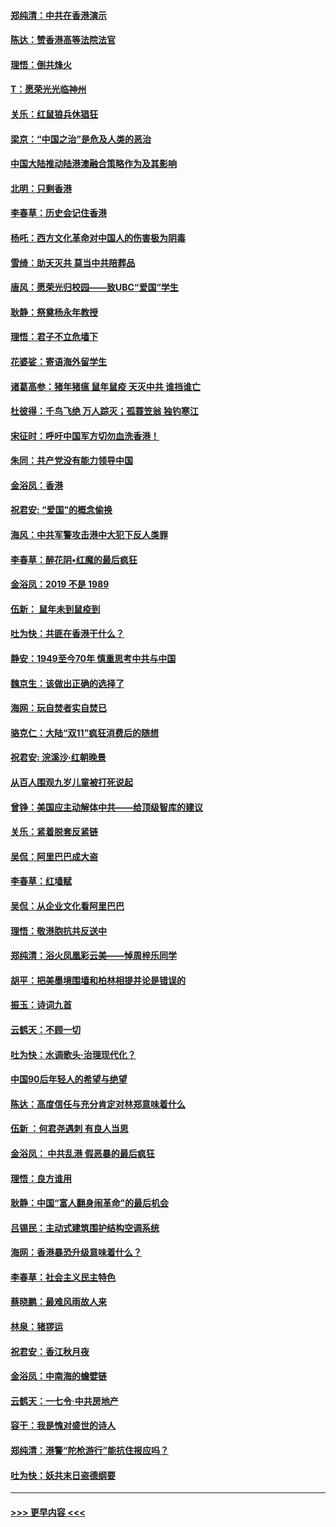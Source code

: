 #### [郑纯清：中共在香港演示](../pages/nsc993/n11670539.md?t=11212101) 
#### [陈达：赞香港高等法院法官](../pages/nsc993/n11669542.md?t=11212101) 
#### [理悟：倒共烽火](../pages/nsc993/n11668844.md?t=11212101) 
#### [T：愿荣光光临神州](../pages/nsc993/n11668421.md?t=11212101) 
#### [关乐：红鼠狼兵休猖狂](../pages/nsc993/n11668378.md?t=11212101) 
#### [梁京：“中国之治”是危及人类的恶治](../pages/nsc993/n11668328.md?t=11212101) 
#### [中国大陆推动陆港澳融合策略作为及其影响](../pages/nsc993/n11668157.md?t=11212101) 
#### [北明：只剩香港](../pages/nsc993/n11668002.md?t=11212101) 
#### [李春草：历史会记住香港](../pages/nsc993/n11667927.md?t=11212101) 
#### [杨吒：西方文化革命对中国人的伤害极为阴毒](../pages/nsc993/n11664521.md?t=11212101) 
#### [雪绮：助天灭共 莫当中共陪葬品](../pages/nsc993/n11662650.md?t=11212101) 
#### [唐风：愿荣光归校园——致UBC“爱国”学生](../pages/nsc993/n11662194.md?t=11212101) 
#### [耿静：祭奠杨永年教授](../pages/nsc993/n11662514.md?t=11212101) 
#### [理悟：君子不立危墙下](../pages/nsc993/n11662172.md?t=11212101) 
#### [花婆娑：寄语海外留学生](../pages/nsc993/n11662121.md?t=11212101) 
#### [诸葛高参：猪年猪瘟 鼠年鼠疫 天灭中共 谁挡谁亡](../pages/nsc993/n11661980.md?t=11212101) 
#### [杜彼得：千鸟飞绝 万人踪灭；孤蓑笠翁 独钓寒江](../pages/nsc993/n11661170.md?t=11212101) 
#### [宋征时：呼吁中国军方切勿血洗香港！](../pages/nsc993/n11415318.md?t=11212101) 
#### [朱同：共产党没有能力领导中国](../pages/nsc993/n11660421.md?t=11212101) 
#### [金浴凤：香港](../pages/nsc993/n11660419.md?t=11212101) 
#### [祝君安: “爱国”的概念偷换](../pages/nsc993/n11659706.md?t=11212101) 
#### [海风：中共军警攻击港中大犯下反人类罪](../pages/nsc993/n11659632.md?t=11212101) 
#### [李春草：醉花阴•红魔的最后疯狂](../pages/nsc993/n11659287.md?t=11212101) 
#### [金浴凤：2019 不是 1989](../pages/nsc993/n11657663.md?t=11212101) 
#### [伍新： 鼠年未到鼠疫到](../pages/nsc993/n11655098.md?t=11212101) 
#### [吐为快：共匪在香港干什么？](../pages/nsc993/n11654891.md?t=11212101) 
#### [静安：1949至今70年 慎重思考中共与中国](../pages/nsc993/n11651244.md?t=11212101) 
#### [魏京生：该做出正确的选择了](../pages/nsc993/n11653084.md?t=11212101) 
#### [海网：玩自焚者实自焚已](../pages/nsc993/n11652423.md?t=11212101) 
#### [骆克仁：大陆“双11”疯狂消费后的随想](../pages/nsc993/n11652305.md?t=11212101) 
#### [祝君安: 浣溪沙·红朝晚景](../pages/nsc993/n11652258.md?t=11212101) 
#### [从百人围观九岁儿童被打死说起](../pages/nsc993/n11651030.md?t=11212101) 
#### [曾铮：美国应主动解体中共——给顶级智库的建议](../pages/nsc993/n11649888.md?t=11212101) 
#### [关乐：紧着脱套反紧链](../pages/nsc993/n11649069.md?t=11212101) 
#### [吴侃：阿里巴巴成大盗](../pages/nsc993/n11645523.md?t=11212101) 
#### [李春草：红墙赋](../pages/nsc993/n11646389.md?t=11212101) 
#### [吴侃：从企业文化看阿里巴巴](../pages/nsc993/n11645476.md?t=11212101) 
#### [理悟：敬港胞抗共反送中](../pages/nsc993/n11645466.md?t=11212101) 
#### [郑纯清：浴火凤凰彩云美——悼周梓乐同学](../pages/nsc993/n11645155.md?t=11212101) 
#### [胡平：把美墨境围墙和柏林相提并论是错误的](../pages/nsc993/n11645134.md?t=11212101) 
#### [振玉：诗词九首](../pages/nsc993/n11644081.md?t=11212101) 
#### [云鹤天：不顾一切](../pages/nsc993/n11643508.md?t=11212101) 
#### [吐为快：水调歌头·治理现代化？](../pages/nsc993/n11643485.md?t=11212101) 
#### [中国90后年轻人的希望与绝望](../pages/nsc993/n11642317.md?t=11212101) 
#### [陈达：高度信任与充分肯定对林郑意味着什么](../pages/nsc993/n11641441.md?t=11212101) 
#### [伍新 ：何君尧遇刺 有良人当思](../pages/nsc993/n11641503.md?t=11212101) 
#### [金浴凤： 中共乱港  假恶暴的最后疯狂](../pages/nsc993/n11641495.md?t=11212101) 
#### [理悟：良方谁用](../pages/nsc993/n11641463.md?t=11212101) 
#### [耿静：中国“富人翻身闹革命”的最后机会](../pages/nsc993/n11640655.md?t=11212101) 
#### [吕锡民：主动式建筑围护结构空调系统](../pages/nsc993/n11640168.md?t=11212101) 
#### [海网：香港暴恐升级意味着什么？](../pages/nsc993/n11635904.md?t=11212101) 
#### [李春草：社会主义民主特色](../pages/nsc993/n11634657.md?t=11212101) 
#### [蔡晓鹏：最难风雨故人来](../pages/nsc993/n11633145.md?t=11212101) 
#### [林泉：猪猡运](../pages/nsc993/n11631469.md?t=11212101) 
#### [祝君安：香江秋月夜](../pages/nsc993/n11631440.md?t=11212101) 
#### [金浴凤：中南海的蟾嬖链](../pages/nsc993/n11631290.md?t=11212101) 
#### [云鹤天：一七令·中共房地产](../pages/nsc993/n11630084.md?t=11212101) 
#### [容干：我是愧对盛世的诗人](../pages/nsc993/n11630059.md?t=11212101) 
#### [郑纯清：港警“陀枪游行”能抗住报应吗？](../pages/nsc993/n11629999.md?t=11212101) 
#### [吐为快：妖共末日盗德纲要](../pages/nsc993/n11628610.md?t=11212101) 

----
#### [ >>> 更早内容 <<< ](../indexes/nsc993-earlier.md)
